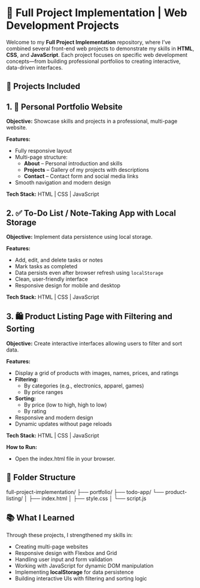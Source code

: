 # 🌟 Full Project Implementation | Web Development Projects

Welcome to my **Full Project Implementation** repository, where I’ve combined several front-end web projects to demonstrate my skills in **HTML**, **CSS**, and **JavaScript**. Each project focuses on specific web development concepts—from building professional portfolios to creating interactive, data-driven interfaces.

## 🎯 Projects Included

## 1. 💼 Personal Portfolio Website

**Objective:** Showcase skills and projects in a professional, multi-page website.

**Features:**
- Fully responsive layout
- Multi-page structure:
  - **About** – Personal introduction and skills
  - **Projects** – Gallery of my projects with descriptions
  - **Contact** – Contact form and social media links
- Smooth navigation and modern design

**Tech Stack:** HTML | CSS | JavaScript


## 2. ✅ To-Do List / Note-Taking App with Local Storage

**Objective:** Implement data persistence using local storage.

**Features:**
- Add, edit, and delete tasks or notes
- Mark tasks as completed
- Data persists even after browser refresh using `localStorage`
- Clean, user-friendly interface
- Responsive design for mobile and desktop

**Tech Stack:** HTML | CSS | JavaScript


## 3. 🛍️ Product Listing Page with Filtering and Sorting

**Objective:** Create interactive interfaces allowing users to filter and sort data.

**Features:**
- Display a grid of products with images, names, prices, and ratings
- **Filtering:**
  - By categories (e.g., electronics, apparel, games)
  - By price ranges
- **Sorting:**
  - By price (low to high, high to low)
  - By rating
- Responsive and modern design
- Dynamic updates without page reloads

**Tech Stack:** HTML | CSS | JavaScript

**How to Run:**
- Open the index.html file in your browser.

## 📂 Folder Structure
full-project-implementation/
├── portfolio/
├── todo-app/
└── product-listing/
│ ├── index.html
│ ├── style.css
│ └── script.js

## 📚 What I Learned

Through these projects, I strengthened my skills in:
- Creating multi-page websites
- Responsive design with Flexbox and Grid
- Handling user input and form validation
- Working with JavaScript for dynamic DOM manipulation
- Implementing **localStorage** for data persistence
- Building interactive UIs with filtering and sorting logic

